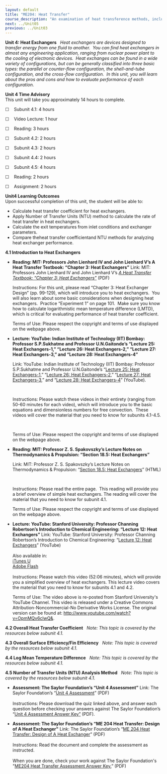 ```yaml
---
layout: default
title: "ME204: Heat Transfer"
course_description: "An examination of heat transference methods, including conduction, convection, and radiation. Topics include conservation equations, cooling fins, transient conduction, boundary—layer theory, natural convection, heat exchangers, and boiling."
next: ../Unit05
previous: ../Unit03
---
```

**Unit 4: Heat Exchangers** <span id="4"></span> 
*Heat exchangers are devices designed to transfer energy from one fluid
to another.  You can find heat exchangers in almost any engineering
application, ranging from nuclear power plant to the cooling of
electronic devices.  Heat exchanges can be found in a wide variety of
configurations, but can be generally classified into three basic types:
the parallel or counter-flow configuration, the shell-and-tube
configuration, and the cross-flow configuration.  In this unit, you will
learn about the pros and cons and how to evaluate performance of each
configuration.*

**Unit 4 Time Advisory**  
This unit will take you approximately 14 hours to complete.

☐    Subunit 4.1: 4 hours

☐    Video Lecture: 1 hour  
  
 ☐    Reading: 3 hours

☐    Subunit 4.2: 2 hours

☐    Subunit 4.3: 2 hours

☐    Subunit 4.4: 2 hours

☐    Subunit 4.5: 4 hours

☐    Reading: 2 hours  
  
 ☐    Assignment: 2 hours

**Unit4 Learning Outcomes**  
Upon successful completion of this unit, the student will be able to:
-   Calculate heat transfer coefficient for heat exchangers.
-   Apply Number of Transfer Units (NTU) method to calculate the rate of
    heat transfer in heat exchangers.
-   Calculate the exit temperatures from inlet conditions and exchanger
    parameters.
-   Compare theheat transfer coefficientand NTU methods for analyzing
    heat exchanger performance.

**4.1 Introduction to Heat Exchangers** <span id="4.1"></span> 
-   **Reading: MIT: Professors John Lienhard IV and John Lienhard V’s A
    Heat Transfer Textbook: “Chapter 3: Heat Exchangers”**
    Link: MIT: Professors John Lienhard IV and John Lienhard V’s *[A
    Heat Transfer Textbook: “Chapter 3: Heat
    Exchangers”](http://web.mit.edu/lienhard/www/ahtt.html)* (PDF)  
      
     Instructions: For this unit, please read “Chapter 3: Heat Exchanger
    Design” (pp. 99-129), which will introduce you to heat exchangers. 
    You will also learn about some basic considerations when designing
    heat exchangers.  Practice “Experiment 1” on page 101.  Make sure
    you know how to calculate logarithmistic mean temperature difference
    (LMTD), which is critical for evaluating performance of heat
    transfer coefficient.  
      
     Terms of Use: Please respect the copyright and terms of use
    displayed on the webpage above.

-   **Lecture: YouTube: Indian Institute of Technology (IIT) Bombay:
    Professor S.P.Sukhatme and Professor U.N.Gaitonde’s “Lecture 25:
    Heat Exchangers-1,” “Lecture 26: Heat Exchangers-2,” “Lecture 27:
    Heat Exchangers-3,” and “Lecture 28: Heat Exchangers-4”**

    Link: YouTube: Indian Institute of Technology (IIT) Bombay:
    Professor S.P.Sukhatme and Professor U.N.Gaitonde’s “[Lecture 25:
    Heat
    Exchangers-1,](http://www.youtube.com/watch?v=jc_hL_tSFzo&feature=relmfu)”
    “[Lecture 26: Heat
    Exchangers-2,](http://www.youtube.com/watch?v=Kj0ebo-vVAg&feature=relmfu)”
    “[Lecture 27: Heat
    Exchangers-3](http://www.youtube.com/watch?v=GrCbRHTeNBw&feature=relmfu),”
    and “[Lecture 28: Heat
    Exchangers-4](http://www.youtube.com/watch?v=y5MX_gawtVQ&feature=relmfu)” (YouTube).

     

    Instructions: Please watch these videos in their entirety (ranging
    from 50-60 minutes for each video), which will introduce you to the
    basic equations and dimensionless numbers for free convection.
     These videos will cover the material that you need to know for
    subunits 4.1-4.5.

     

    Terms of Use: Please respect the copyright and terms of use
    displayed on the webpage above.

-   **Reading: MIT: Professor Z. S. Spakovszky’s Lecture Notes on
    Thermodynamics & Propulsion: “Section 18.5: Heat Exchangers”**

    Link: MIT: Professor Z. S. Spakovszky’s Lecture Notes on
    Thermodynamics & Propulsion: “[Section 18.5: Heat
    Exchangers](http://web.mit.edu/16.unified/www/SPRING/propulsion/notes/node131.html)”
    (HTML)

     

    Instructions: Please read the entire page.  This reading will
    provide you a brief overview of simple heat exchangers. The reading
    will cover the material that you need to know for subunit 4.1.

      
     Terms of Use: Please respect the copyright and terms of use
    displayed on the webpage above.

-   **Lecture: YouTube: Stanford University: Professor Channing
    Robertson’s Introduction to Chemical Engineering: “Lecture 12: Heat
    Exchangers”**
    Link: YouTube: Stanford University: Professor Channing Robertson’s
    Introduction to Chemical Engineering: “[Lecture 12: Heat
    Exchangers](http://www.youtube.com/watch?v=Gu1ApKpcxQc)” (YouTube)  
        
     Also available in:  
     [iTunes
    U](http://itunes.apple.com/us/itunes-u/introduction-to-chemical-engineering/id384233217)  
     [Adobe
    Flash](http://academicearth.org/lectures/intro-to-chemical-engineering-12)  
        
     Instructions: Please watch this video (52:06 minutes), which will
    provide you a simplified overview of heat exchangers. This lecture
    video covers the material that you need to know for subunits 4.1 and
    4.2.  
      
     Terms of Use: The video above is re-posted from Stanford
    University's YouTube Channel. This video is released under a
    Creative Commons Attribution-Noncommercial-No Derivative Works
    License. The original version can be found
    at: <http://www.youtube.com/watch?v=OpmMQv6clwQ&>.

**4.2 Overall Heat Transfer Coefficient** <span id="4.2"></span> 
*Note: This topic is covered by the resources below subunit 4.1.*

**4.3 Overall Surface Efficiency/Fin Efficiency** <span
id="4.3"></span> 
*Note: This topic is covered by the resources below subunit 4.1.*

**4.4 Log Mean Temperature Difference** <span id="4.4"></span> 
*Note: This topic is covered by the resources below subunit 4.1.*

**4.5 Number of Transfer Units (NTU) Analysis Method** <span
id="4.5"></span> 
*Note: This topic is covered by the resources below subunit 4.1.*

-   **Assessment: The Saylor Foundation’s “Unit 4 Assessment”**
    Link: The Saylor Foundation’s “[Unit 4
    A](https://resources.saylor.org/archived/wp-content/uploads/2011/09/ME204-Unit4Quiz-FINAL.pdf)[ssessment](https://resources.saylor.org/archived/wp-content/uploads/2011/09/ME204-Unit4Quiz-FINAL.pdf)”
    (PDF)  
        
     Instructions: Please download the quiz linked above, and answer
    each question before checking your answers against The Saylor
    Foundation’s “[Unit 4 Assessment Answer
    Key”](https://resources.saylor.org/archived/wp-content/uploads/2011/09/ME204-Unit4QuizAnswerKey-FINAL.pdf)
    (PDF).

-   **Assessment: The Saylor Foundation’s “ME 204 Heat Transfer: Design
    of A Heat Exchanger"**
    Link: The Saylor Foundation’s “[ME 204 Heat Transfer: Design of A
    Heat
    Exchanger](https://resources.saylor.org/archived/wp-content/uploads/2011/11/ME204-Unit-4-Assignment-Heat-Exchanger-Design-Updated-FINAL.pdf)”
    (PDF)  
        
     Instructions: Read the document and complete the assessment as
    instructed.  
        
     When you are done, check your work against The Saylor Foundation's
    "[ME204 Heat Transfer Assessment Answer
    Key.](https://resources.saylor.org/archived/wp-content/uploads/2011/11/ME204-Unit-4-Assignment-Heat-Exchanger-Design-Answer-Key-Final.pdf)”
    (PDF)


